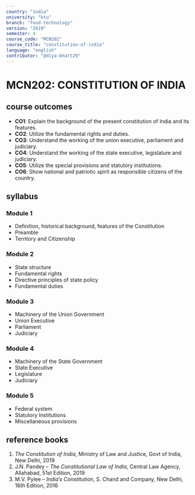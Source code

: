 ```yaml
---
country: "india"
university: "ktu"
branch: "food-technology"
version: "2019"
semester: 4
course_code: "MCN202"
course_title: "constitution-of-india"
language: "english"
contributor: "@diya-bhatt29"
---
```


# MCN202: CONSTITUTION OF INDIA

## course outcomes

- **CO1**: Explain the background of the present constitution of India and its features.
- **CO2**: Utilize the fundamental rights and duties.
- **CO3**: Understand the working of the union executive, parliament and judiciary.
- **CO4**: Understand the working of the state executive, legislature and judiciary.
- **CO5**: Utilize the special provisions and statutory institutions.
- **CO6**: Show national and patriotic spirit as responsible citizens of the country.

## syllabus

### Module 1
- Definition, historical background, features of the Constitution  
- Preamble  
- Territory and Citizenship  

### Module 2
- State structure  
- Fundamental rights  
- Directive principles of state policy  
- Fundamental duties  

### Module 3
- Machinery of the Union Government  
- Union Executive  
- Parliament  
- Judiciary  

### Module 4
- Machinery of the State Government  
- State Executive  
- Legislature  
- Judiciary  

### Module 5
- Federal system  
- Statutory Institutions  
- Miscellaneous provisions  

## reference books

1. *The Constitution of India*, Ministry of Law and Justice, Govt of India, New Delhi, 2019  
2. J.N. Pandey – *The Constitutional Law of India*, Central Law Agency, Allahabad, 51st Edition, 2019  
3. M.V. Pylee – *India’s Constitution*, S. Chand and Company, New Delhi, 16th Edition, 2016  
